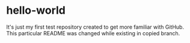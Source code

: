 # hello-world
It's just my first test repository created to get more familiar with GitHub.
This particular README was changed while existing in copied branch.
